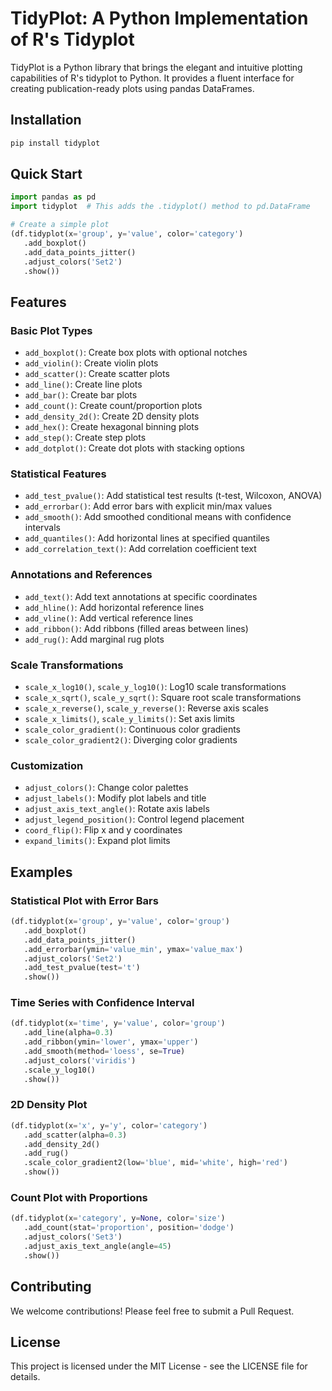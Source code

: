 # TidyPlot: A Python Implementation of R's Tidyplot

TidyPlot is a Python library that brings the elegant and intuitive plotting capabilities of R's tidyplot to Python. It provides a fluent interface for creating publication-ready plots using pandas DataFrames.

## Installation

```bash
pip install tidyplot
```

## Quick Start

```python
import pandas as pd
import tidyplot  # This adds the .tidyplot() method to pd.DataFrame

# Create a simple plot
(df.tidyplot(x='group', y='value', color='category')
   .add_boxplot()
   .add_data_points_jitter()
   .adjust_colors('Set2')
   .show())
```

## Features

### Basic Plot Types
- `add_boxplot()`: Create box plots with optional notches
- `add_violin()`: Create violin plots
- `add_scatter()`: Create scatter plots
- `add_line()`: Create line plots
- `add_bar()`: Create bar plots
- `add_count()`: Create count/proportion plots
- `add_density_2d()`: Create 2D density plots
- `add_hex()`: Create hexagonal binning plots
- `add_step()`: Create step plots
- `add_dotplot()`: Create dot plots with stacking options

### Statistical Features
- `add_test_pvalue()`: Add statistical test results (t-test, Wilcoxon, ANOVA)
- `add_errorbar()`: Add error bars with explicit min/max values
- `add_smooth()`: Add smoothed conditional means with confidence intervals
- `add_quantiles()`: Add horizontal lines at specified quantiles
- `add_correlation_text()`: Add correlation coefficient text

### Annotations and References
- `add_text()`: Add text annotations at specific coordinates
- `add_hline()`: Add horizontal reference lines
- `add_vline()`: Add vertical reference lines
- `add_ribbon()`: Add ribbons (filled areas between lines)
- `add_rug()`: Add marginal rug plots

### Scale Transformations
- `scale_x_log10()`, `scale_y_log10()`: Log10 scale transformations
- `scale_x_sqrt()`, `scale_y_sqrt()`: Square root scale transformations
- `scale_x_reverse()`, `scale_y_reverse()`: Reverse axis scales
- `scale_x_limits()`, `scale_y_limits()`: Set axis limits
- `scale_color_gradient()`: Continuous color gradients
- `scale_color_gradient2()`: Diverging color gradients

### Customization
- `adjust_colors()`: Change color palettes
- `adjust_labels()`: Modify plot labels and title
- `adjust_axis_text_angle()`: Rotate axis labels
- `adjust_legend_position()`: Control legend placement
- `coord_flip()`: Flip x and y coordinates
- `expand_limits()`: Expand plot limits

## Examples

### Statistical Plot with Error Bars
```python
(df.tidyplot(x='group', y='value', color='group')
   .add_boxplot()
   .add_data_points_jitter()
   .add_errorbar(ymin='value_min', ymax='value_max')
   .adjust_colors('Set2')
   .add_test_pvalue(test='t')
   .show())
```

### Time Series with Confidence Interval
```python
(df.tidyplot(x='time', y='value', color='group')
   .add_line(alpha=0.3)
   .add_ribbon(ymin='lower', ymax='upper')
   .add_smooth(method='loess', se=True)
   .adjust_colors('viridis')
   .scale_y_log10()
   .show())
```

### 2D Density Plot
```python
(df.tidyplot(x='x', y='y', color='category')
   .add_scatter(alpha=0.3)
   .add_density_2d()
   .add_rug()
   .scale_color_gradient2(low='blue', mid='white', high='red')
   .show())
```

### Count Plot with Proportions
```python
(df.tidyplot(x='category', y=None, color='size')
   .add_count(stat='proportion', position='dodge')
   .adjust_colors('Set3')
   .adjust_axis_text_angle(angle=45)
   .show())
```

## Contributing

We welcome contributions! Please feel free to submit a Pull Request.

## License

This project is licensed under the MIT License - see the LICENSE file for details.
